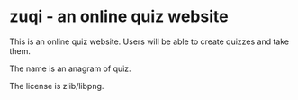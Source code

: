 zuqi - an online quiz website
========================

This is an online quiz website. Users will be able to create quizzes and take them.

The name is an anagram of quiz.

The license is zlib/libpng.
